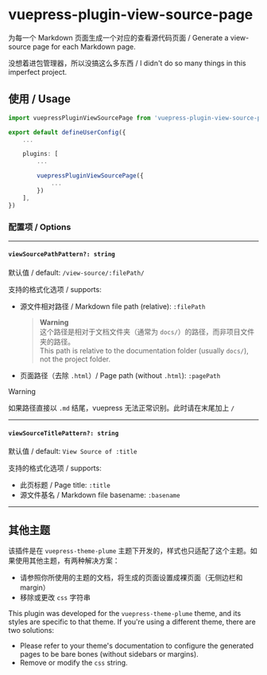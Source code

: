 # vuepress-plugin-view-source-page

为每一个 Markdown 页面生成一个对应的查看源代码页面 / Generate a view-source page for each Markdown page.

没想着进包管理器，所以没搞这么多东西 / I didn't do so many things in this imperfect project.

## 使用 / Usage

```ts
import vuepressPluginViewSourcePage from 'vuepress-plugin-view-source-page'

export default defineUserConfig({
    ...

    plugins: [
        ...

        vuepressPluginViewSourcePage({
            ...
        })
    ],
})
```

### 配置项 / Options

---

#### `viewSourcePathPattern?: string`

默认值 / default: `/view-source/:filePath/`

支持的格式化选项 / supports:
- 源文件相对路径 / Markdown file path (relative): `:filePath`
  > **Warning**  
  > 这个路径是相对于文档文件夹（通常为 `docs/`）的路径，而非项目文件夹的路径。  
  > This path is relative to the documentation folder (usually `docs/`), not the project folder.
- 页面路径（去除 `.html`）/ Page path (without `.html`): `:pagePath`

> [!WARNING]
> 如果路径直接以 `.md` 结尾，vuepress 无法正常识别。此时请在末尾加上 `/`

---

#### `viewSourceTitlePattern?: string`

默认值 / default: `View Source of :title`

支持的格式化选项 / supports:
- 此页标题 / Page title: `:title`
- 源文件基名 / Markdown file basename: `:basename`

---

## 其他主题

该插件是在 `vuepress-theme-plume` 主题下开发的，样式也只适配了这个主题。如果使用其他主题，有两种解决方案：

- 请参照你所使用的主题的文档，将生成的页面设置成裸页面（无侧边栏和 margin）
- 移除或更改 `css` 字符串

This plugin was developed for the `vuepress-theme-plume` theme, and its styles are specific to that theme. If you're using a different theme, there are two solutions:

- Please refer to your theme's documentation to configure the generated pages to be bare bones (without sidebars or margins).
- Remove or modify the `css` string.
